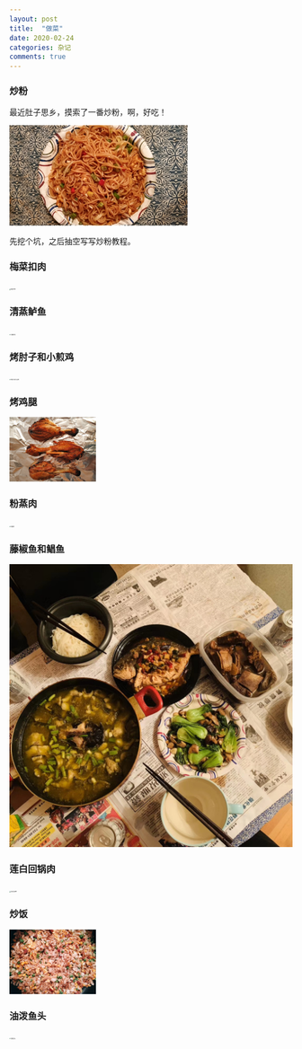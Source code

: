 ```yaml
---
layout: post
title:  "做菜"
date: 2020-02-24
categories: 杂记
comments: true
---
```


### 炒粉

最近肚子思乡，摸索了一番炒粉，啊，好吃！

<img src="https://github.com/WalkerMao/Notes/blob/master/Pictures/%E7%82%92%E7%B2%89.jpg?raw=true" style="zoom:31%;" alt="炒粉">

先挖个坑，之后抽空写写炒粉教程。

### 梅菜扣肉

<img src="/pictures/梅菜扣肉.jpg" alt="梅菜扣肉" style="zoom:15%;"/>

### 清蒸鲈鱼

<img src="/pictures/清蒸鲈鱼.jpg" alt="清蒸鲈鱼" style="zoom:15%;" />

### 烤肘子和小煎鸡

<img src="/pictures/烤肘子和小煎鸡.jpg" alt="烤肘子和小煎鸡" style="zoom:15%;" />

### 烤鸡腿

<img src="/pictures/烤鸡腿.jpg" alt="烤鸡腿" style="zoom:15%;" />

### 粉蒸肉

<img src="/pictures/粉蒸肉.jpg" alt="粉蒸肉" style="zoom:15%;" />

### 藤椒鱼和鲳鱼

<img src="/pictures/藤椒鱼和鲳鱼.jpg" alt="藤椒鱼和鲳鱼" style="zoom:55%;" /> 

### 莲白回锅肉

<img src="/pictures/莲白回锅肉.jpg" alt="莲白回锅肉" style="zoom:15%;" /> 

### 炒饭

<img src="/pictures/炒饭.jpg" alt="炒饭" style="zoom:15%;" />

### 油泼鱼头

<img src="/pictures/油泼鱼头.jpg" alt="油泼鱼头" style="zoom:15%;" />